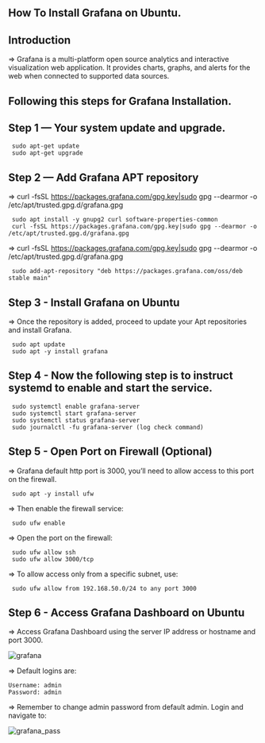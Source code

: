 ## How To Install Grafana on Ubuntu.

## Introduction

=> Grafana is a multi-platform open source analytics and interactive visualization web application. It provides charts, graphs, and alerts for the web when connected to supported data sources.

## Following this steps for Grafana Installation.

## Step 1 — Your system update and upgrade.

     sudo apt-get update
     sudo apt-get upgrade

## Step 2 — Add Grafana APT repository

=> curl -fsSL https://packages.grafana.com/gpg.key|sudo gpg --dearmor -o /etc/apt/trusted.gpg.d/grafana.gpg

     sudo apt install -y gnupg2 curl software-properties-common
     curl -fsSL https://packages.grafana.com/gpg.key|sudo gpg --dearmor -o /etc/apt/trusted.gpg.d/grafana.gpg

=> curl -fsSL https://packages.grafana.com/gpg.key|sudo gpg --dearmor -o /etc/apt/trusted.gpg.d/grafana.gpg

     sudo add-apt-repository "deb https://packages.grafana.com/oss/deb stable main"

## Step 3 - Install Grafana on Ubuntu

=> Once the repository is added, proceed to update your Apt repositories and install Grafana.

     sudo apt update
     sudo apt -y install grafana

## Step 4 - Now the following step is to instruct systemd to enable and start the service.

     sudo systemctl enable grafana-server
     sudo systemctl start grafana-server
     sudo systemctl status grafana-server
     sudo journalctl -fu grafana-server (log check command)


## Step 5 - Open Port on Firewall (Optional)

=> Grafana default http port is 3000, you’ll need to allow access to this port on the firewall.

     sudo apt -y install ufw

=> Then enable the firewall service:

     sudo ufw enable

=> Open the port on the firewall:

     sudo ufw allow ssh
     sudo ufw allow 3000/tcp

=> To allow access only from a specific subnet, use:

     sudo ufw allow from 192.168.50.0/24 to any port 3000

## Step 6 - Access Grafana Dashboard on Ubuntu

=> Access Grafana Dashboard using the server IP address or hostname and port 3000.

![grafana](https://user-images.githubusercontent.com/89242355/220085851-94547924-2426-4400-b017-ff194684862a.png)

=> Default logins are:

    Username: admin
    Password: admin

=> Remember to change admin password from default admin. Login and navigate to:

![grafana_pass](https://user-images.githubusercontent.com/89242355/220086767-1f58fd8c-a16a-43e0-9b41-797f5d35e337.png)

